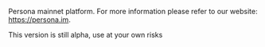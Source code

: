 Persona mainnet platform. For more information please refer to our website: https://persona.im.

This version is still alpha, use at your own risks

<!-- ## Install, Upgrade etc...
You need to provision a linux (ubuntu tested) server (digital ocean, vultur or other).

Then use the persona install script
```
cd
wget https://raw.githubusercontent.com/supergrobi020/persona-scripts/master/mainnet/install_persona.sh
bash install_persona.sh install
cd persona-node
./persona.sh start
```


## Details

This is a fork from Ark with the following features:
- Ability to register a name with an address
- Ability to verify a user`s name through signing the registered name
- Ability to list the verifications

### Planned features:
- Add IPFS in order to register documents


### Performance
- 

## Developer Installation
-

### Install

Install essentials:

```
sudo apt-get update
sudo apt-get install -y curl build-essential python git
```

Install PostgreSQL (min version: 9.5.2)

```
sudo apt-get install -y postgresql postgresql-contrib
sudo -u postgres createuser --createdb --password $USER
createdb persona_mainnet
```

Install Node.js (tested with version 6.9.2, but any recent LTS release should do):

```
curl -o- https://raw.githubusercontent.com/creationix/nvm/v0.32.0/install.sh 2>/dev/null | bash
nvm install 8.9.4
nvm use 8.9.4
nvm alias default 8.9.4
npm install -g npm 
npm install forever -g 

Clone this repository
```
git clone https://github.com/PersonaIam/personatestnet -b persona-mainnet persona-node
cd persona-node
```

Install node modules:
```
npm install libpq secp256k1
npm install
```

## Launch
To launch Persona on mainnet:
```
createdb persona_mainnet
npm run start:mainnet
```

To launch Persona on localnet:
```
createdb persona_localnet
npm run start:localnet
```

To test stuff on local net use the genesis address:

```
passphrase: blade early broken display angry wine diary alley panda left spy woman
address: LMs6hQAcRYmQk4vGHgE2PndcXWZxc2Du3w
```

**NOTE:** The **port**, **address**, **genesis block** and **config-path** can be overridden by providing the relevant command switch:
```
node app.js -p [port] -a [address] -c [config-path] -g [genesisBlock-path]
```
This allow you to run several different networks, or your own private chain


## Launch your own private or public chain
Generate a genesisBlock.json + a default config.json containing all passphrases of genesis delegates
```
node tasks/createGenesisBlock.js
```

Be sure to configure this file for your needs

- a genesisBlock.json containing the genesis block
- a config.json containing configuration to start relay nodes
- an autoforging config.json containing configuration to start all delegates on a single node (for testing purpose)
- a bunch of config files to distribute to different configured delegate nodes starting the network.
- a delegatesPassphrases.json containing details about the genesis delegates
- a genesisPassphrase.json containing the details of delegates that will launch your network


Obviously you can hack away tasks/createGenesisBlock.js for your own custom use.

You can the start with your own chain on a single node (all delegates will forge on your single node) using:
```
createdb ark_newtest
npm run start:newtest
```

Then you can distribute the config.json (without the delegates secrets inside, and with custom peers settings) to peers to let them join your chain


## Tests
Load git submodule [ark-js](https://github.com/arkecosystem/ark-js):
```
git submodule init
git submodule update
```

You should run using test configurations

```
npm run start:test
```

Run the test suite:

```
npm test
```

Run individual tests:

```
npm test -- test/api/accounts.js
npm test -- test/api/transactions.js
```

**NOTE:** The master passphrase for this test genesis block is as follows:

```
peace vanish bleak box tuna woman rally manage undo royal lucky since
```


## Authors
- FX Thoorens <fx.thoorens@ark.io>
- Boris Povod <boris@crypti.me>
- Pavel Nekrasov <landgraf.paul@gmail.com>
- Sebastian Stupurac <stupurac.sebastian@gmail.com>
- Oliver Beddows <oliver@lisk.io>

## License

The MIT License (MIT)

Copyright (c) 2016-2017 Ark
Copyright (c) 2016 Lisk
Copyright (c) 2014-2015 Crypti

Permission is hereby granted, free of charge, to any person obtaining a copy of this software and associated documentation files (the "Software"), to deal in the Software without restriction, including without limitation the rights to use, copy, modify, merge, publish, distribute, sublicense, and/or sell copies of the Software, and to permit persons to whom the Software is furnished to do so, subject to the following conditions:  

The above copyright notice and this permission notice shall be included in all copies or substantial portions of the Software.

THE SOFTWARE IS PROVIDED "AS IS", WITHOUT WARRANTY OF ANY KIND, EXPRESS OR IMPLIED, INCLUDING BUT NOT LIMITED TO THE WARRANTIES OF MERCHANTABILITY, FITNESS FOR A PARTICULAR PURPOSE AND NONINFRINGEMENT. IN NO EVENT SHALL THE AUTHORS OR COPYRIGHT HOLDERS BE LIABLE FOR ANY CLAIM, DAMAGES OR OTHER LIABILITY, WHETHER IN AN ACTION OF CONTRACT, TORT OR OTHERWISE, ARISING FROM, OUT OF OR IN CONNECTION WITH THE SOFTWARE OR THE USE OR OTHER DEALINGS IN THE SOFTWARE.

